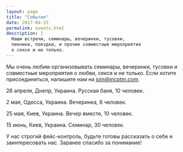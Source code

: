 ```yaml
---
layout: page
title: "События"
date: 2017-04-25
permalink: events.html
description: |
  Наши встречи, семинары, вечеринки, тусовки,
  пикники, поездки, и прочие совместные мероприятия
  о сексе и не только.
---
```


Мы очень любим организовывать семинары, вечеринки, тусовки
и совместные мероприятия о любви, сексе и не только. Если хотите
присоединиться, напишите нам на [join@incptm.com](mailto:join@incptm.com).

26 апреля, Днепр, Украина. Русская баня, 10 человек.

2 мая, Одесса, Украина. Вечеринка, 6 человек.

25 мая, Киев, Украина. Вечер вместе, 10 человек.

15 июнь, Киев, Украина. Семинар, 30 человек.

У нас строгий фейс-контроль, будьте готовы рассказать о себе и заинтересовать
нас. Заранее спасибо за понимание!
